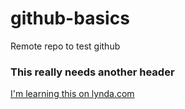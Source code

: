 # github-basics
Remote repo to test github

### This really needs another header

[I'm learning this on lynda.com](http://www.lynda.com)

